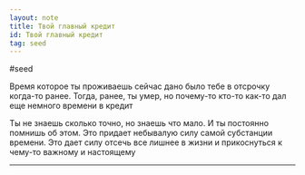 ```yaml
---
layout: note
title: Твой главный кредит
id: Твой главный кредит
tag: seed
---
```

#seed

Время которое ты проживаешь сейчас дано было тебе в отсрочку когда-то ранее. Тогда, ранее, ты умер, но почему-то кто-то как-то дал еще немного времени в кредит

Ты не знаешь сколько  точно, но знаешь что мало. И ты постоянно помнишь об этом. Это придает небывалую силу самой субстанции времени. Это дает силу отсечь все лишнее в жизни и прикоснуться к чему-то важному и настоящему

---
